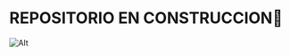 # REPOSITORIO EN CONSTRUCCION👋
![Alt](https://www.google.com/url?sa=i&url=https%3A%2F%2Fwww.pngegg.com%2Fes%2Fsearch%3Fq%3Dcabras&psig=AOvVaw0ekHJ_IVs2ntmYc27Ld2cT&ust=1694642955022000&source=images&cd=vfe&opi=89978449&ved=0CBAQjRxqFwoTCNiIx5GLpoEDFQAAAAAdAAAAABAR)
<!--
**JoseCabrera7/JoseCabrera7** is a ✨ _special_ ✨ repository because its `README.md` (this file) appears on your GitHub profile.

Here are some ideas to get you started:

- 🔭 I’m currently working on ...
- 🌱 I’m currently learning ...
- 👯 I’m looking to collaborate on ...
- 🤔 I’m looking for help with ...
- 💬 Ask me about ...
- 📫 How to reach me: ...
- 😄 Pronouns: ...
- ⚡ Fun fact: ...
-->
